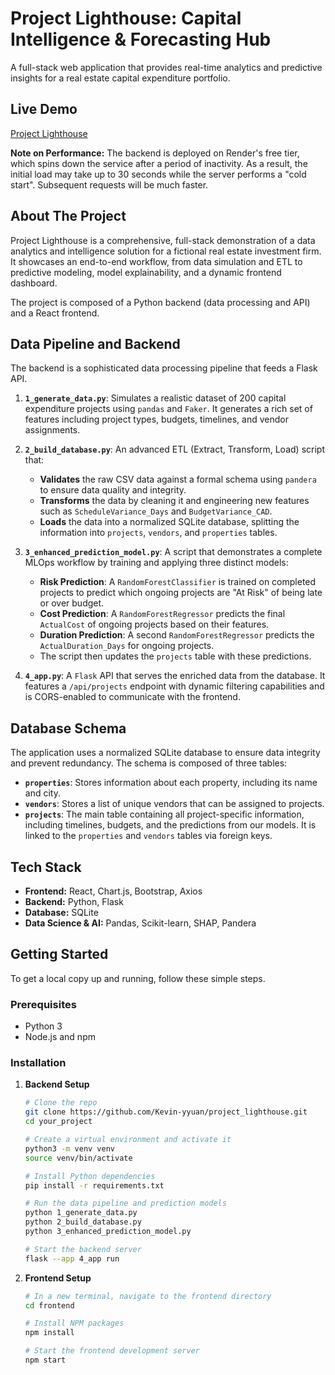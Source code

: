 # Project Lighthouse: Capital Intelligence & Forecasting Hub

A full-stack web application that provides real-time analytics and predictive insights for a real estate capital expenditure portfolio.

## Live Demo

[Project Lighthouse](https://project-lighthouse-ruby.vercel.app/)

**Note on Performance:** The backend is deployed on Render's free tier, which spins down the service after a period of inactivity. As a result, the initial load may take up to 30 seconds while the server performs a "cold start". Subsequent requests will be much faster.

## About The Project

Project Lighthouse is a comprehensive, full-stack demonstration of a data analytics and intelligence solution for a fictional real estate investment firm. It showcases an end-to-end workflow, from data simulation and ETL to predictive modeling, model explainability, and a dynamic frontend dashboard.

The project is composed of a Python backend (data processing and API) and a React frontend.

## Data Pipeline and Backend

The backend is a sophisticated data processing pipeline that feeds a Flask API.

1.  **`1_generate_data.py`**: Simulates a realistic dataset of 200 capital expenditure projects using `pandas` and `Faker`. It generates a rich set of features including project types, budgets, timelines, and vendor assignments.

2.  **`2_build_database.py`**: An advanced ETL (Extract, Transform, Load) script that:

    - **Validates** the raw CSV data against a formal schema using `pandera` to ensure data quality and integrity.
    - **Transforms** the data by cleaning it and engineering new features such as `ScheduleVariance_Days` and `BudgetVariance_CAD`.
    - **Loads** the data into a normalized SQLite database, splitting the information into `projects`, `vendors`, and `properties` tables.

3.  **`3_enhanced_prediction_model.py`**: A script that demonstrates a complete MLOps workflow by training and applying three distinct models:

    - **Risk Prediction**: A `RandomForestClassifier` is trained on completed projects to predict which ongoing projects are "At Risk" of being late or over budget.
    - **Cost Prediction**: A `RandomForestRegressor` predicts the final `ActualCost` of ongoing projects based on their features.
    - **Duration Prediction**: A second `RandomForestRegressor` predicts the `ActualDuration_Days` for ongoing projects.
    - The script then updates the `projects` table with these predictions.

4.  **`4_app.py`**: A `Flask` API that serves the enriched data from the database. It features a `/api/projects` endpoint with dynamic filtering capabilities and is CORS-enabled to communicate with the frontend.

## Database Schema

The application uses a normalized SQLite database to ensure data integrity and prevent redundancy. The schema is composed of three tables:

- **`properties`**: Stores information about each property, including its name and city.
- **`vendors`**: Stores a list of unique vendors that can be assigned to projects.
- **`projects`**: The main table containing all project-specific information, including timelines, budgets, and the predictions from our models. It is linked to the `properties` and `vendors` tables via foreign keys.

## Tech Stack

- **Frontend:** React, Chart.js, Bootstrap, Axios
- **Backend:** Python, Flask
- **Database:** SQLite
- **Data Science & AI:** Pandas, Scikit-learn, SHAP, Pandera

## Getting Started

To get a local copy up and running, follow these simple steps.

### Prerequisites

- Python 3
- Node.js and npm

### Installation

1.  **Backend Setup**

    ```bash
    # Clone the repo
    git clone https://github.com/Kevin-yyuan/project_lighthouse.git
    cd your_project

    # Create a virtual environment and activate it
    python3 -m venv venv
    source venv/bin/activate

    # Install Python dependencies
    pip install -r requirements.txt

    # Run the data pipeline and prediction models
    python 1_generate_data.py
    python 2_build_database.py
    python 3_enhanced_prediction_model.py

    # Start the backend server
    flask --app 4_app run
    ```

2.  **Frontend Setup**

    ```bash
    # In a new terminal, navigate to the frontend directory
    cd frontend

    # Install NPM packages
    npm install

    # Start the frontend development server
    npm start
    ```
